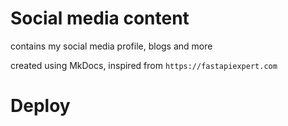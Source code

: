 # Social media content

contains my social media profile, blogs and more

created using MkDocs, inspired from `https://fastapiexpert.com`

# Deploy

